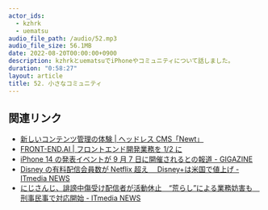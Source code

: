 ```yaml
---
actor_ids:
  - kzhrk
  - uematsu
audio_file_path: /audio/52.mp3
audio_file_size: 56.1MB
date: 2022-08-20T00:00:00+0900
description: kzhrkとuematsuでiPhoneやコミュニティについて話しました。
duration: "0:58:27"
layout: article
title: 52. 小さなコミュニティ
---
```


<!-- prettier-ignore-start -->

## 関連リンク

- [新しいコンテンツ管理の体験 \| ヘッドレス CMS「Newt」](https://www.newt.so/)
- [FRONT-END.AI \| フロントエンド開発業務を 1/2 に](https://front-end.ai/)
- [iPhone 14 の発表イベントが 9 月 7 日に開催されるとの報道 - GIGAZINE](https://gigazine.net/news/20220818-apple-iphone-14-launch-event/)
- [Disney の有料配信会員数が Netflix 超え　 Disney+は米国で値上げ - ITmedia NEWS](https://www.itmedia.co.jp/news/articles/2208/11/news053.html)
- [にじさんじ、誹謗中傷受け配信者が活動休止　“荒らし”による業務妨害も　刑事民事で対応開始 - ITmedia NEWS](https://www.itmedia.co.jp/news/articles/2208/18/news114.html)
<!-- prettier-ignore-end -->
